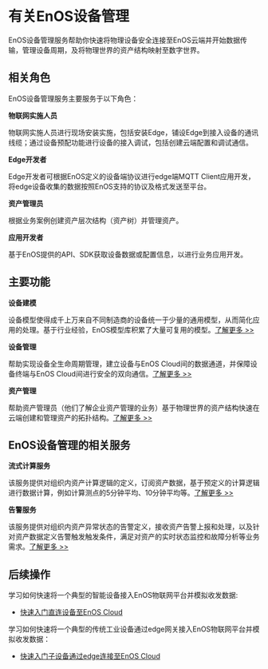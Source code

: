 # 有关EnOS设备管理

EnOS设备管理服务帮助你快速将物理设备安全连接至EnOS云端并开始数据传输，管理设备周期，及将物理世界的资产结构映射至数字世界。

## 相关角色

EnOS设备管理服务主要服务于以下角色：

**物联网实施人员**

物联网实施人员进行现场安装实施，包括安装Edge，铺设Edge到接入设备的通讯线缆；通过设备预配功能进行设备的接入调试，包括创建云端配置和调试通信。

**Edge开发者**

Edge开发者可根据EnOS定义的设备端协议进行edge端MQTT Client应用开发，将edge设备收集的数据按照EnOS支持的协议及格式发送至平台。

**资产管理员**

根据业务案例创建资产层次结构（资产树）并管理资产。

**应用开发者**

基于EnOS提供的API、SDK获取设备数据或配置信息，以进行业务应用开发。


## 主要功能

**设备建模**

设备模型使得成千上万来自不同制造商的设备统一于少量的通用模型，从而简化应用的处理。基于行业经验，EnOS模型库积累了大量可复用的模型。[了解更多 >>](model/model_overview)

**设备管理**

帮助实现设备全生命周期管理，建立设备与EnOS Cloud间的数据通道，并保障设备终端与EnOS Cloud间进行安全的双向通信。[了解更多 >>](deviceconnection_overview)

**资产管理**

帮助资产管理员（他们了解企业资产管理的业务）基于物理世界的资产结构快速在云端创建和管理资产的拓扑结构。[了解更多 >>](asset_tree/assettree_overview)

## EnOS设备管理的相关服务

**流式计算服务**

该服务提供对组织内资产计算逻辑的定义，订阅资产数据，基于预定义的计算逻辑进行数据计算，例如计算测点的5分钟平均、10分钟平均等。[了解更多 >>](https://www.envisioniot.com/docs/online-data/zh_CN/latest/streaming_overview.html)

**告警服务**

该服务提供对组织内资产异常状态的告警定义，接收资产告警上报和处理，以及针对资产数据定义告警触发触发条件，满足对资产的实时状态监控和故障分析等业务需求。[了解更多 >>](https://www.envisioniot.com/docs/event-management/zh_CN/latest/alert_overview.html)

## 后续操作

学习如何快速将一个典型的智能设备接入EnOS物联网平台并模拟收发数据:

- [快速入门直连设备至EnOS Cloud](gettingstarted_device_connection)

学习如何快速将一个典型的传统工业设备通过edge网关接入EnOS物联网平台并模拟收发数据：

- [快速入门子设备通过edge连接至EnOS Cloud](gettingstarted_edge_connection)
